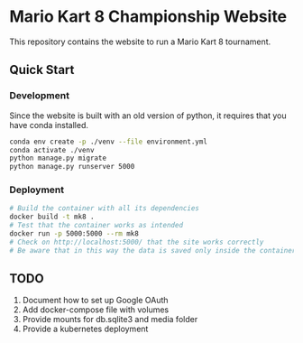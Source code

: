 # Mario Kart 8 Championship Website
This repository contains the website to run a Mario Kart 8 tournament.

## Quick Start
### Development
Since the website is built with an old version of python, it requires that you have conda installed.
```bash
conda env create -p ./venv --file environment.yml
conda activate ./venv
python manage.py migrate
python manage.py runserver 5000
```

### Deployment
```bash
# Build the container with all its dependencies
docker build -t mk8 .
# Test that the container works as intended
docker run -p 5000:5000 --rm mk8
# Check on http://localhost:5000/ that the site works correctly
# Be aware that in this way the data is saved only inside the container
```

## TODO
1. Document how to set up Google OAuth
2. Add docker-compose file with volumes
3. Provide mounts for db.sqlite3 and media folder
4. Provide a kubernetes deployment
